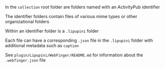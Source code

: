 In the `collection` root folder are folders named with an ActivityPub identifier

The identifier folders contain files of various mime types or other organizational folders

Within an identifier folder is a `.lipupini` folder

Each file can have a corresponding `.json` file in the `.lipupini` folder with additional metadata such as `caption`

See `plugin/Lipupini/WebFinger/README.md` for information about the `.webfinger.json` file
